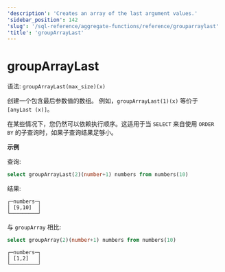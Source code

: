 ```yaml
---
'description': 'Creates an array of the last argument values.'
'sidebar_position': 142
'slug': '/sql-reference/aggregate-functions/reference/grouparraylast'
'title': 'groupArrayLast'
---
```





# groupArrayLast

语法: `groupArrayLast(max_size)(x)`

创建一个包含最后参数值的数组。
例如，`groupArrayLast(1)(x)` 等价于 `[anyLast (x)]`。

在某些情况下，您仍然可以依赖执行顺序。这适用于当 `SELECT` 来自使用 `ORDER BY` 的子查询时，如果子查询结果足够小。

**示例**

查询:

```sql
select groupArrayLast(2)(number+1) numbers from numbers(10)
```

结果:

```text
┌─numbers─┐
│ [9,10]  │
└─────────┘
```

与 `groupArray` 相比:

```sql
select groupArray(2)(number+1) numbers from numbers(10)
```

```text
┌─numbers─┐
│ [1,2]   │
└─────────┘
```
